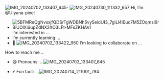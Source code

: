 ![IMG_20240702_133407_645](https://github.com/user-attachments/assets/3096864d-ec8f-497f-b45e-e55aed77c862)- ![IMG_20240730_111332_657](https://github.com/user-attachments/assets/2cac15b3-72f0-442e-9db6-fbc8abc9e6c2)
 Hi, I’m @Ulyana-pixel
- ![5BFMReQgNvsxjfQDSrTgWDBNh5vySeidUI3_7giLl4lEuc7M5ZOqmsi9rBiUOlXi6upZdNX2XO3LFt-MFsZKHAVI](https://github.com/user-attachments/assets/add04824-a7c7-4e23-bee3-99393375e8f0)
 I’m interested in ...
-  I’m currently learning ...
- 💞️ ![IMG_20240702_133422_950](https://github.com/user-attachments/assets/5763c2ae-b83a-4502-b742-b48221386656)
I’m looking to collaborate on ...

 How to reach me ...
- 😄 Pronouns: ...![IMG_20240702_133407_645](https://github.com/user-attachments/assets/4f5d7f64-e152-4328-b794-2bff513eb7d8)

- ⚡ Fun fact: ...![IMG_20240714_211001_794](https://github.com/user-attachments/assets/0348df0f-63d7-415d-949a-368626999f82)


<!---
Ulyana-pixel/Ulyana-pixel is a ✨ special ✨ repository because its `README.md` (this file) appears on your GitHub profile.
You can click the Preview link to take a look at your changes.
--->
